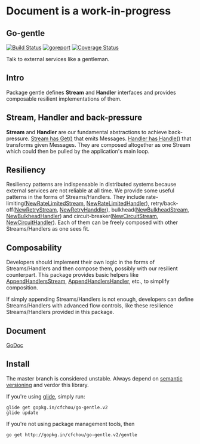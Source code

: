 # Document is a work-in-progress

## Go-gentle
[![Build Status](https://travis-ci.org/cfchou/go-gentle.png?branch=master)](https://travis-ci.org/cfchou/go-gentle) [![goreport](https://goreportcard.com/badge/github.com/cfchou/go-gentle)](https://goreportcard.com/report/github.com/cfchou/go-gentle) [![Coverage Status](https://coveralls.io/repos/github/cfchou/go-gentle/badge.svg?branch=master)](https://coveralls.io/github/cfchou/go-gentle?branch=master)

Talk to external services like a gentleman.

## Intro
Package gentle defines __Stream__ and __Handler__ interfaces and provides composable resilient implementations of them.

## Stream, Handler and back-pressure
__Stream__ and __Handler__ are our fundamental abstractions to achieve back-pressure. [Stream has Get()](https://godoc.org/github.com/cfchou/go-gentle/gentle#Stream) that emits Messages. [Handler has Handle()](https://godoc.org/github.com/cfchou/go-gentle/gentle#Handler) that transforms given Messages. They are composed altogether as one Stream which could then be pulled by the application's main loop.

## Resiliency
Resiliency patterns are indispensable in distributed systems because external services are not reliable at all time. We provide some useful patterns in the forms of Streams/Handlers. They include rate-limiting([NewRateLimitedStream](https://godoc.org/github.com/cfchou/go-gentle/gentle#NewRateLimitedStream), [NewRateLimitedHandler](https://godoc.org/github.com/cfchou/go-gentle/gentle#NewRateLimitedHandler)), retry/back-off([NewRetryStream](https://godoc.org/github.com/cfchou/go-gentle/gentle#NewRetryStream), [NewRetryHanddler](https://godoc.org/github.com/cfchou/go-gentle/gentle#NewRetryHandler)), bulkhead([NewBulkheadStream](https://godoc.org/github.com/cfchou/go-gentle/gentle#NewBulkheadStream), [NewBulkheadHandler](https://godoc.org/github.com/cfchou/go-gentle/gentle#NewBulkheadHandler)) and circuit-breaker([NewCircuitStream](https://godoc.org/github.com/cfchou/go-gentle/gentle#NewCircuitStream), [NewCircuitHandler](https://godoc.org/github.com/cfchou/go-gentle/gentle#NewCircuitHandler)). Each of them can be freely composed with other Streams/Handlers as one sees fit.

## Composability
Developers should implement their own logic in the forms of Streams/Handlers and then
compose them, possibly with our resilient counterpart. This package provides basic helpers like [AppendHandlersStream](https://godoc.org/github.com/cfchou/go-gentle/gentle#AppendHandlersStream), [AppendHandlersHandler](https://godoc.org/github.com/cfchou/go-gentle/gentle#AppendHandlersHandler), etc., to simplify composition.

If simply appending Streams/Handlers is not enough, developers can define Streams/Handlers
with advanced flow controls, like these resilience Streams/Handlers provided in this package.

## Document
[GoDoc](https://godoc.org/github.com/cfchou/go-gentle/gentle)

## Install

The master branch is considered unstable. Always depend on [semantic versioning](http://semver.org/) and verdor this library.

If you're using [glide](https://glide.sh/), simply run:
```
glide get gopkg.in/cfchou/go-gentle.v2
glide update
```

If you're not using package management tools, then
```
go get http://gopkg.in/cfchou/go-gentle.v2/gentle
```



